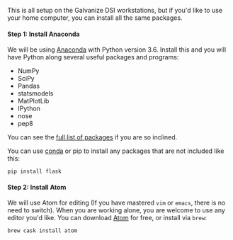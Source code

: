 This is all setup on the Galvanize DSI workstations, but if you'd like to use your home computer, you can install all the same packages.

#### Step 1: Install Anaconda

We will be using [Anaconda](https://store.continuum.io/cshop/anaconda/) with Python version 3.6. Install this and you will have Python along several useful packages and programs:

* NumPy
* SciPy
* Pandas
* statsmodels
* MatPlotLib
* IPython
* nose
* pep8

You can see the [full list of packages](http://docs.continuum.io/anaconda/pkg-docs.html) if you are so inclined.

You can use [conda](http://www.continuum.io/blog/conda) or pip to install any packages that are not included like this:

```
pip install flask
```

#### Step 2: Install Atom

We will use Atom for editing (If you have mastered `vim` or `emacs`, there is no need to switch). When you are working alone, you are welcome to use any editor you'd like. You can download [Atom](https://atom.io) for free, or install via `brew`:

```
brew cask install atom

```
